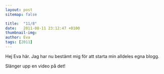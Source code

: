 ```yaml
---
layout: post
sitemap: false

title:  "11/8"
date:   2011-08-11 23:12:47 +0100
thumbnail-img: 
author: Eva
tags: [2011]
---
```


Hej Eva här. Jag har nu bestämt mig för att starta min alldeles egna blogg. 

Slänger upp en video på det!

